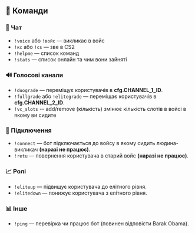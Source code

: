 ## 📌 Команди

### 💬 Чат
- `!voice` або `!войс` — викликає в войс 
- `!кс` або `!cs` — зве в CS2
- `!helpme` — список команд
- `!stats` — список онлайн та чим вони зайняті


### 🔊 Голосові канали
- `!duograde` — переміщує користувачів в **cfg.CHANNEL_1_ID**.
- `!fullgrade` або `!elitegrade` — переміщає користувачів в **cfg.CHANNEL_2_ID**.
- `!vc_slots` -- add/remove (кількість) змінює кількість слотів в войсі в якому ви сидите

### 📡 Підключення
- `!connect` — бот підключається до войсу в якому сидить людина-викликач **(наразі не працює)**.
- `!retu` — повернення користувача в старий войс **(наразі не працює)**.

### 📈 Ролі
- `!eliteup` — підвищує користувача до елітного рівня.
- `!elitedown` — понижує користувача з елітного рівня.

### 📊 Інше
- `!ping` — перевірка чи працює бот (повинен відповісти Barak Obama).